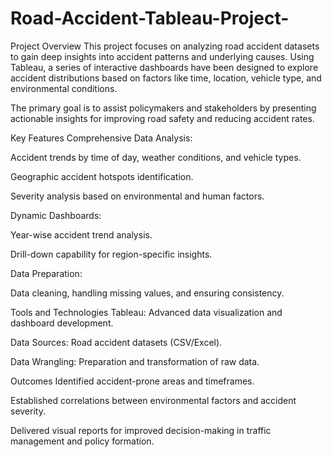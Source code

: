 # Road-Accident-Tableau-Project-
Project Overview
This project focuses on analyzing road accident datasets to gain deep insights into accident patterns and underlying causes.
Using Tableau, a series of interactive dashboards have been designed to explore accident distributions based on factors like time, location, vehicle type, and environmental conditions.

The primary goal is to assist policymakers and stakeholders by presenting actionable insights for improving road safety and reducing accident rates.

Key Features
Comprehensive Data Analysis:

Accident trends by time of day, weather conditions, and vehicle types.

Geographic accident hotspots identification.

Severity analysis based on environmental and human factors.

Dynamic Dashboards:

Year-wise accident trend analysis.

Drill-down capability for region-specific insights.

Data Preparation:

Data cleaning, handling missing values, and ensuring consistency.

Tools and Technologies
Tableau: Advanced data visualization and dashboard development.

Data Sources: Road accident datasets (CSV/Excel).

Data Wrangling: Preparation and transformation of raw data.

Outcomes
Identified accident-prone areas and timeframes.

Established correlations between environmental factors and accident severity.

Delivered visual reports for improved decision-making in traffic management and policy formation.
